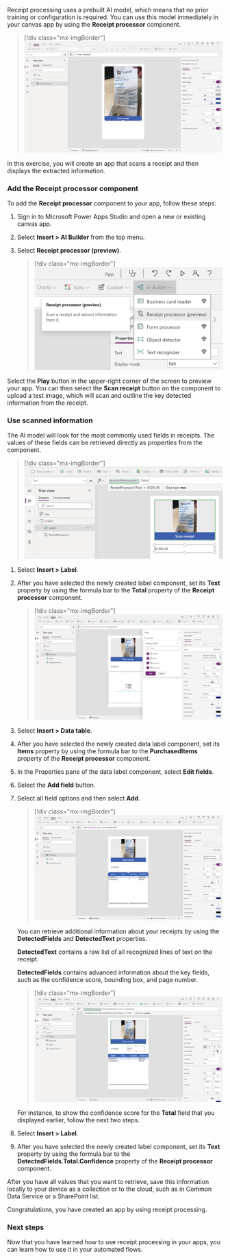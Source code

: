 Receipt processing uses a prebuilt AI model, which means that no prior training or configuration is required. You can use this model immediately in your canvas app by using the **Receipt processor** component.

> [!div class="mx-imgBorder"]
> [![Receipt processor](../media/3-1.png)](../media/3-1.png#lightbox)

In this exercise, you will create an app that scans a receipt and then displays the extracted information.

### Add the Receipt processor component

To add the **Receipt processor** component to your app, follow these steps:

1. Sign in to Microsoft Power Apps Studio and open a new or existing canvas app.

2. Select **Insert > AI Builder** from the top menu.

3. Select **Receipt processor (preview)**.

    > [!div class="mx-imgBorder"]
    > [![AI Builder menu](../media/3-2.png)](../media/3-2.png#lightbox)

Select the **Play** button in the upper-right corner of the screen to preview your app. You can then select the **Scan receipt** button on the component to upload a test image, which will scan and outline the key detected information from the receipt.

### Use scanned information

The AI model will look for the most commonly used fields in receipts. The values of these fields can be retrieved directly as properties from the component.

> [!div class="mx-imgBorder"]
> [![ReceiptProcessor1.Total field from scan](../media/3-3.png)](../media/3-3.png#lightbox)

1. Select **Insert > Label**.

1. After you have selected the newly created label component, set its **Text** property by using the formula bar to the **Total** property of the **Receipt processor** component.

    > [!div class="mx-imgBorder"]
    > [![The model can also extract the list of purchased items.](../media/3-4.png)](../media/3-4.png#lightbox)

1. Select **Insert > Data table**.

1. After you have selected the newly created data label component, set its **Items** property by using the formula bar to the **PurchasedItems** property of the **Receipt processor** component.

1. In the Properties pane of the data label component, select **Edit fields**.

1. Select the **Add field** button.

1. Select all field options and then select **Add**.

    > [!div class="mx-imgBorder"]
    > [![ReceiptProcessor1.PurchasedItems field](../media/3-5.png)](../media/3-5.png#lightbox)

    You can retrieve additional information about your receipts by using the **DetectedFields** and **DetectedText** properties.

    **DetectedText** contains a raw list of all recognized lines of text on the receipt.

    **DetectedFields** contains advanced information about the key fields, such as the confidence score, bounding box, and page number.

    > [!div class="mx-imgBorder"]
    > [![Detected fields](../media/3-6.png)](../media/3-6.png#lightbox)

    For instance, to show the confidence score for the **Total** field that you displayed earlier, follow the next two steps.

1. Select **Insert > Label**.

1. After you have selected the newly created label component, set its **Text** property by using the formula bar to the **DetectedFields.Total.Confidence** property of the **Receipt processor** component.

After you have all values that you want to retrieve, save this information locally to your device as a collection or to the cloud, such as in Common Data Service or a SharePoint list.

Congratulations, you have created an app by using receipt processing.

### Next steps

Now that you have learned how to use receipt processing in your apps, you can learn how to use it in your automated flows.
